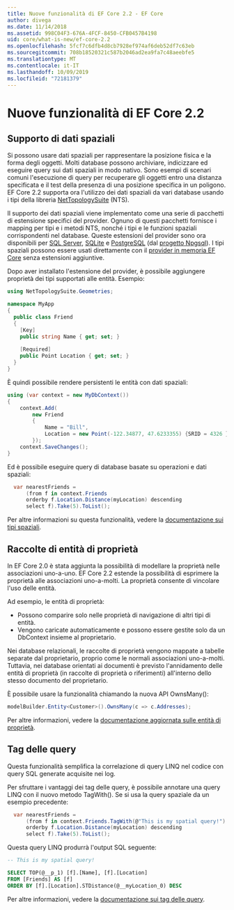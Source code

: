 ```yaml
---
title: Nuove funzionalità di EF Core 2.2 - EF Core
author: divega
ms.date: 11/14/2018
ms.assetid: 998C04F3-676A-4FCF-8450-CFB0457B4198
uid: core/what-is-new/ef-core-2.2
ms.openlocfilehash: 5fcf7c6dfb4d8cb7928ef974af6deb52df7c63eb
ms.sourcegitcommit: 708b18520321c587b2046ad2ea9fa7c48aeebfe5
ms.translationtype: MT
ms.contentlocale: it-IT
ms.lasthandoff: 10/09/2019
ms.locfileid: "72181379"
---
```

# <a name="new-features-in-ef-core-22"></a>Nuove funzionalità di EF Core 2.2

## <a name="spatial-data-support"></a>Supporto di dati spaziali

Si possono usare dati spaziali per rappresentare la posizione fisica e la forma degli oggetti.
Molti database possono archiviare, indicizzare ed eseguire query sui dati spaziali in modo nativo. Sono esempi di scenari comuni l'esecuzione di query per recuperare gli oggetti entro una distanza specificata e il test della presenza di una posizione specifica in un poligono.
EF Core 2.2 supporta ora l'utilizzo dei dati spaziali da vari database usando i tipi della libreria [NetTopologySuite](https://github.com/NetTopologySuite/NetTopologySuite) (NTS).

Il supporto dei dati spaziali viene implementato come una serie di pacchetti di estensione specifici del provider.
Ognuno di questi pacchetti fornisce i mapping per tipi e i metodi NTS, nonché i tipi e le funzioni spaziali corrispondenti nel database.
Queste estensioni del provider sono ora disponibili per [SQL Server](https://www.nuget.org/packages/Microsoft.EntityFrameworkCore.SqlServer.NetTopologySuite/), [SQLite](https://www.nuget.org/packages/Microsoft.EntityFrameworkCore.Sqlite.NetTopologySuite/) e [PostgreSQL](https://www.nuget.org/packages/Npgsql.EntityFrameworkCore.PostgreSQL.NetTopologySuite/) (dal [progetto Npgsql](https://www.npgsql.org/)).
I tipi spaziali possono essere usati direttamente con il [provider in memoria EF Core](https://docs.microsoft.com/en-us/ef/core/providers/in-memory/) senza estensioni aggiuntive.

Dopo aver installato l'estensione del provider, è possibile aggiungere proprietà dei tipi supportati alle entità. Esempio:

``` csharp
using NetTopologySuite.Geometries;

namespace MyApp
{
  public class Friend
  {
    [Key]
    public string Name { get; set; }
  
    [Required]
    public Point Location { get; set; }
  }
}
``` 

È quindi possibile rendere persistenti le entità con dati spaziali:

``` csharp
using (var context = new MyDbContext())
{
    context.Add(
        new Friend
        {
            Name = "Bill",
            Location = new Point(-122.34877, 47.6233355) {SRID = 4326 }
        });
    context.SaveChanges();
}
```
Ed è possibile eseguire query di database basate su operazioni e dati spaziali:

``` csharp
  var nearestFriends =
      (from f in context.Friends
      orderby f.Location.Distance(myLocation) descending
      select f).Take(5).ToList();
```

Per altre informazioni su questa funzionalità, vedere la [documentazione sui tipi spaziali](xref:core/modeling/spatial). 

## <a name="collections-of-owned-entities"></a>Raccolte di entità di proprietà

In EF Core 2.0 è stata aggiunta la possibilità di modellare la proprietà nelle associazioni uno-a-uno.
EF Core 2.2 estende la possibilità di esprimere la proprietà alle associazioni uno-a-molti.
La proprietà consente di vincolare l'uso delle entità.

Ad esempio, le entità di proprietà:
- Possono comparire solo nelle proprietà di navigazione di altri tipi di entità. 
- Vengono caricate automaticamente e possono essere gestite solo da un DbContext insieme al proprietario.

Nei database relazionali, le raccolte di proprietà vengono mappate a tabelle separate dal proprietario, proprio come le normali associazioni uno-a-molti.
Tuttavia, nei database orientati ai documenti è previsto l'annidamento delle entità di proprietà (in raccolte di proprietà o riferimenti) all'interno dello stesso documento del proprietario.

È possibile usare la funzionalità chiamando la nuova API OwnsMany():

``` csharp
modelBuilder.Entity<Customer>().OwnsMany(c => c.Addresses);
```

Per altre informazioni, vedere la [documentazione aggiornata sulle entità di proprietà](xref:core/modeling/owned-entities#collections-of-owned-types).

## <a name="query-tags"></a>Tag delle query

Questa funzionalità semplifica la correlazione di query LINQ nel codice con query SQL generate acquisite nei log.

Per sfruttare i vantaggi dei tag delle query, è possibile annotare una query LINQ con il nuovo metodo TagWith().
Se si usa la query spaziale da un esempio precedente:

``` csharp
  var nearestFriends =
      (from f in context.Friends.TagWith(@"This is my spatial query!")
      orderby f.Location.Distance(myLocation) descending
      select f).Take(5).ToList();
```

Questa query LINQ produrrà l'output SQL seguente:

``` sql
-- This is my spatial query!

SELECT TOP(@__p_1) [f].[Name], [f].[Location]
FROM [Friends] AS [f]
ORDER BY [f].[Location].STDistance(@__myLocation_0) DESC
```

Per altre informazioni, vedere la [documentazione sui tag delle query](xref:core/querying/tags). 